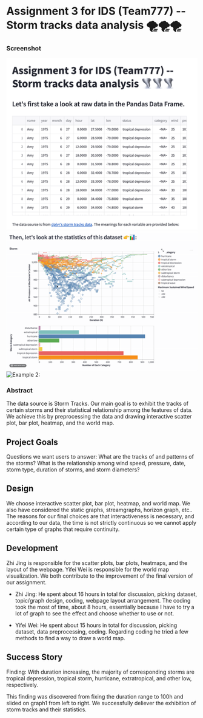# Assignment 3 for IDS (Team777) -- Storm tracks data analysis 🌪🌪🌪

### Screenshot
![Screenshot](screenshot_title.png)
![Example 1:](gif_graph.gif)
![Example 2:](gif_map.gif)


### Abstract
The data source is Storm Tracks. Our main goal is to exhibit the tracks of certain storms and their statistical relationship among the features of data. We achieve this by preprocessing the data and drawing interactive scatter plot, bar plot, heatmap, and the world map.


## Project Goals

Questions we want users to answer: What are the tracks of and patterns of the storms? What is the relationship among wind speed, pressure, date, storm type, duration of storms, and storm diameters?


## Design

We choose interactive scatter plot, bar plot, heatmap, and world map. We also have considered the static graphs, streamgraphs, horizon graph, etc.. The reasons for our final choices are that interactiveness is necessary, and according to our data, the time is not strictly continuous so we cannot apply certain type of graphs that require continuity.


## Development

Zhi Jing is responsible for the scatter plots, bar plots, heatmaps, and the layout of the webpage. Yifei Wei is responsible for the world map visualization. We both contribute to the improvement of the final version of our assignment.


- Zhi Jing:
He spent about 16 hours in total for discussion, picking dataset, topic/graph design, coding, webpage layout arrangement. The coding took the most of time, about 8 hours, essentially because I have to try a lot of graph to see the effect and choose whether to use or not.

- Yifei Wei:
He spent about 15 hours in total for discussion, picking dataset, data preprocessing, coding. Regarding coding he tried a few methods to find a way to draw a world map.

## Success Story

Finding: With duration increasing, the majority of corresponding storms are tropical depression, tropical storm, hurricane, extratropical, and other low, respectively. 

This finding was discovered from fixing the duration range to 100h and slided on graph1 from left to right.
We successfully deliever the exhibition of storm tracks and their statistics.


